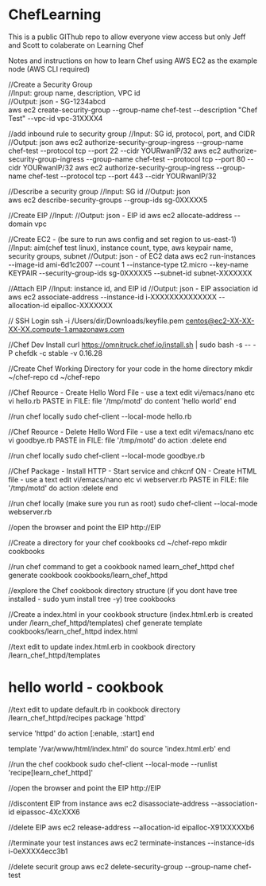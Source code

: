 # ChefLearning
This is a public GIThub repo to allow everyone view access but only Jeff and Scott to colaberate on Learning Chef

Notes and instructions on how to learn Chef using AWS EC2 as the example node 
(AWS CLI required)

//Create a Security Group <br>
//Input: group name, description, VPC id <br>
//Output: json  - SG-1234abcd<br>
aws ec2 create-security-group --group-name chef-test --description "Chef Test" --vpc-id vpc-31XXXX4
            

//add inbound rule to security group 
//Input: SG id, protocol, port, and CIDR
//Output: json 
aws ec2 authorize-security-group-ingress --group-name chef-test --protocol tcp --port 22 --cidr YOURwanIP/32
aws ec2 authorize-security-group-ingress --group-name chef-test --protocol tcp --port 80 --cidr YOURwanIP/32
aws ec2 authorize-security-group-ingress --group-name chef-test --protocol tcp --port 443 --cidr YOURwanIP/32


//Describe a security group 
//Input: SG id
//Output: json        
aws ec2 describe-security-groups --group-ids sg-0XXXXX5


//Create EIP
//Input: 
//Output: json - EIP id
aws ec2 allocate-address --domain vpc


//Create EC2 - (be sure to run aws config and set region to us-east-1)
//Input: aim(chef test linux), instance count, type, aws keypair name, security groups, subnet
//Output: json - of EC2 data
aws ec2 run-instances --image-id ami-6d1c2007 --count 1 --instance-type t2.micro --key-name KEYPAIR --security-group-ids sg-0XXXXX5 --subnet-id subnet-XXXXXXX


//Attach EIP
//Input: instance id, and EIP id
//Output: json - EIP association id
aws ec2 associate-address --instance-id i-XXXXXXXXXXXXXX --allocation-id eipalloc-XXXXXXX


// SSH Login 
ssh -i /Users/dir/Downloads/keyfile.pem centos@ec2-XX-XX-XX-XX.compute-1.amazonaws.com


//Chef Dev Install
curl https://omnitruck.chef.io/install.sh | sudo bash -s -- -P chefdk -c stable -v 0.16.28

//Create Chef Working Directory for your code in the home directory
mkdir ~/chef-repo
cd ~/chef-repo


//Chef Reource - Create Hello Word File - use a text edit vi/emacs/nano etc
vi hello.rb
PASTE in FILE:
file '/tmp/motd' do
  content 'hello world'
end


//run chef locally
sudo chef-client --local-mode hello.rb 


//Chef Reource - Delete Hello Word File - use a text edit vi/emacs/nano etc
vi goodbye.rb
PASTE in FILE:
file '/tmp/motd' do
  action :delete
end


//run chef locally
sudo chef-client --local-mode goodbye.rb 

//Chef Package - Install HTTP - Start service and chkcnf ON - Create HTML file - use a text edit vi/emacs/nano etc
vi webserver.rb
PASTE in FILE:
file '/tmp/motd' do
  action :delete
end


//run chef locally (make sure you run as root)
sudo chef-client --local-mode webserver.rb 


//open the browser and point the EIP 
http://EIP


//Create a directory for your chef cookbooks 
cd ~/chef-repo
mkdir cookbooks


//run chef command to get a cookbook named learn_chef_httpd
chef generate cookbook cookbooks/learn_chef_httpd


//explore the Chef cookbook directory structure (if you dont have tree installed - sudo yum install tree -y)
tree cookbooks


//Create a index.html in your cookbook structure (index.html.erb is created under /learn_chef_httpd/templates)
chef generate template cookbooks/learn_chef_httpd index.html


//text edit to update index.html.erb in cookbook directory /learn_chef_httpd/templates
<html>
  <body>
    <h1>hello world - cookbook</h1>
  </body>
</html>


//text edit to update default.rb in cookbook directory /learn_chef_httpd/recipes
package 'httpd'

service 'httpd' do
  action [:enable, :start]
end

template '/var/www/html/index.html' do
  source 'index.html.erb'
end


//run the chef cookbook
sudo chef-client --local-mode --runlist 'recipe[learn_chef_httpd]'


//open the browser and point the EIP 
http://EIP


//discontent EIP from instance
aws ec2 disassociate-address --association-id eipassoc-4XcXXX6

//delete EIP
aws ec2 release-address --allocation-id eipalloc-X91XXXXXb6

//terminate your test instances
aws ec2 terminate-instances --instance-ids i-0eXXXX4ecc3b1 


//delete securit group
aws ec2 delete-security-group --group-name chef-test

